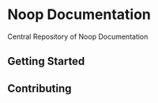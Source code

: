 # Noop Documentation

Central Repository of Noop Documentation

## Getting Started

## Contributing
